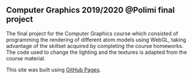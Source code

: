 ## Computer Graphics 2019/2020 @Polimi final project

The final project for the Computer Graphics course which consisted of programming the rendering of different atom models using WebGL, taking advantage of the skillset acquired by completing the course homeworks.
The code used to change the lighting and the textures is adapted from the course material.

This site was built using [GitHub Pages](https://speck1996.github.io/WebGL_Atom/).

